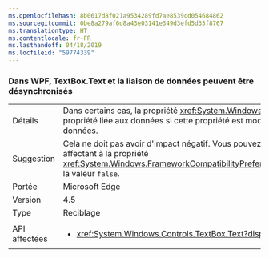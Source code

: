```yaml
---
ms.openlocfilehash: 8b0617d8f021a9534289fd7ae8539cd054684862
ms.sourcegitcommit: 0be8a279af6d8a43e03141e349d3efd5d35f8767
ms.translationtype: HT
ms.contentlocale: fr-FR
ms.lasthandoff: 04/18/2019
ms.locfileid: "59774339"
---
```

### <a name="wpf-textboxtext-can-be-out-of-sync-with-databinding"></a>Dans WPF, TextBox.Text et la liaison de données peuvent être désynchronisés

|   |   |
|---|---|
|Détails|Dans certains cas, la propriété <xref:System.Windows.Controls.TextBox.Text> reflète une valeur précédente de la propriété liée aux données si cette propriété est modifiée au cours d'une opération d'écriture de liaison de données.|
|Suggestion|Cela ne doit pas avoir d'impact négatif. Vous pouvez, cependant, restaurer le comportement précédent en affectant à la propriété <xref:System.Windows.FrameworkCompatibilityPreferences.KeepTextBoxDisplaySynchronizedWithTextProperty> la valeur <code>false</code>.|
|Portée|Microsoft Edge|
|Version|4.5|
|Type|Reciblage|
|API affectées|<ul><li><xref:System.Windows.Controls.TextBox.Text?displayProperty=nameWithType></li></ul>|

